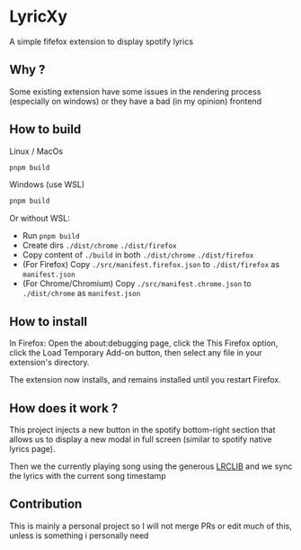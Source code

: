 # LyricXy

A simple fifefox extension to display spotify lyrics

## Why ?
Some existing extension have some issues in the rendering process (especially on windows) or they have a bad (in my opinion) frontend

## How to build
Linux / MacOs
```sh
pnpm build
```

Windows (use WSL)
```sh
pnpm build
```

Or without WSL:
 - Run `pnpm build`
 - Create dirs `./dist/chrome` `./dist/firefox`
 - Copy content of `./build` in both `./dist/chrome` `./dist/firefox`
 - (For Firefox) Copy `./src/manifest.firefox.json` to `./dist/firefox` as `manifest.json`
 - (For Chrome/Chromium) Copy `./src/manifest.chrome.json` to `./dist/chrome` as `manifest.json`


## How to install
In Firefox: Open the about:debugging page, click the This Firefox option, click the Load Temporary Add-on button, then select any file in your extension's directory.

The extension now installs, and remains installed until you restart Firefox.

## How does it work ?
This project injects a new button in the spotify bottom-right section that allows us to display a new modal in full screen (similar to spotify native lyrics page).

Then we the currently playing song using the generous [LRCLIB](https://lrclib.net) and we sync the lyrics with the current song timestamp

## Contribution
This is mainly a personal project so I will not merge PRs or edit much of this, unless is something i personally need
